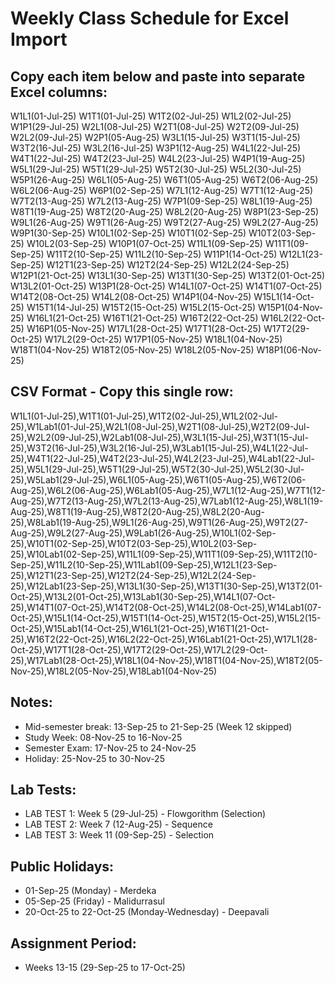 # Weekly Class Schedule for Excel Import

## Copy each item below and paste into separate Excel columns:

W1L1(01-Jul-25)
W1T1(01-Jul-25)
W1T2(02-Jul-25)
W1L2(02-Jul-25)
W1P1(29-Jul-25)
W2L1(08-Jul-25)
W2T1(08-Jul-25)
W2T2(09-Jul-25)
W2L2(09-Jul-25)
W2P1(05-Aug-25)
W3L1(15-Jul-25)
W3T1(15-Jul-25)
W3T2(16-Jul-25)
W3L2(16-Jul-25)
W3P1(12-Aug-25)
W4L1(22-Jul-25)
W4T1(22-Jul-25)
W4T2(23-Jul-25)
W4L2(23-Jul-25)
W4P1(19-Aug-25)
W5L1(29-Jul-25)
W5T1(29-Jul-25)
W5T2(30-Jul-25)
W5L2(30-Jul-25)
W5P1(26-Aug-25)
W6L1(05-Aug-25)
W6T1(05-Aug-25)
W6T2(06-Aug-25)
W6L2(06-Aug-25)
W6P1(02-Sep-25)
W7L1(12-Aug-25)
W7T1(12-Aug-25)
W7T2(13-Aug-25)
W7L2(13-Aug-25)
W7P1(09-Sep-25)
W8L1(19-Aug-25)
W8T1(19-Aug-25)
W8T2(20-Aug-25)
W8L2(20-Aug-25)
W8P1(23-Sep-25)
W9L1(26-Aug-25)
W9T1(26-Aug-25)
W9T2(27-Aug-25)
W9L2(27-Aug-25)
W9P1(30-Sep-25)
W10L1(02-Sep-25)
W10T1(02-Sep-25)
W10T2(03-Sep-25)
W10L2(03-Sep-25)
W10P1(07-Oct-25)
W11L1(09-Sep-25)
W11T1(09-Sep-25)
W11T2(10-Sep-25)
W11L2(10-Sep-25)
W11P1(14-Oct-25)
W12L1(23-Sep-25)
W12T1(23-Sep-25)
W12T2(24-Sep-25)
W12L2(24-Sep-25)
W12P1(21-Oct-25)
W13L1(30-Sep-25)
W13T1(30-Sep-25)
W13T2(01-Oct-25)
W13L2(01-Oct-25)
W13P1(28-Oct-25)
W14L1(07-Oct-25)
W14T1(07-Oct-25)
W14T2(08-Oct-25)
W14L2(08-Oct-25)
W14P1(04-Nov-25)
W15L1(14-Oct-25)
W15T1(14-Jul-25)
W15T2(15-Oct-25)
W15L2(15-Oct-25)
W15P1(04-Nov-25)
W16L1(21-Oct-25)
W16T1(21-Oct-25)
W16T2(22-Oct-25)
W16L2(22-Oct-25)
W16P1(05-Nov-25)
W17L1(28-Oct-25)
W17T1(28-Oct-25)
W17T2(29-Oct-25)
W17L2(29-Oct-25)
W17P1(05-Nov-25)
W18L1(04-Nov-25)
W18T1(04-Nov-25)
W18T2(05-Nov-25)
W18L2(05-Nov-25)
W18P1(06-Nov-25)

## CSV Format - Copy this single row:

W1L1(01-Jul-25),W1T1(01-Jul-25),W1T2(02-Jul-25),W1L2(02-Jul-25),W1Lab1(01-Jul-25),W2L1(08-Jul-25),W2T1(08-Jul-25),W2T2(09-Jul-25),W2L2(09-Jul-25),W2Lab1(08-Jul-25),W3L1(15-Jul-25),W3T1(15-Jul-25),W3T2(16-Jul-25),W3L2(16-Jul-25),W3Lab1(15-Jul-25),W4L1(22-Jul-25),W4T1(22-Jul-25),W4T2(23-Jul-25),W4L2(23-Jul-25),W4Lab1(22-Jul-25),W5L1(29-Jul-25),W5T1(29-Jul-25),W5T2(30-Jul-25),W5L2(30-Jul-25),W5Lab1(29-Jul-25),W6L1(05-Aug-25),W6T1(05-Aug-25),W6T2(06-Aug-25),W6L2(06-Aug-25),W6Lab1(05-Aug-25),W7L1(12-Aug-25),W7T1(12-Aug-25),W7T2(13-Aug-25),W7L2(13-Aug-25),W7Lab1(12-Aug-25),W8L1(19-Aug-25),W8T1(19-Aug-25),W8T2(20-Aug-25),W8L2(20-Aug-25),W8Lab1(19-Aug-25),W9L1(26-Aug-25),W9T1(26-Aug-25),W9T2(27-Aug-25),W9L2(27-Aug-25),W9Lab1(26-Aug-25),W10L1(02-Sep-25),W10T1(02-Sep-25),W10T2(03-Sep-25),W10L2(03-Sep-25),W10Lab1(02-Sep-25),W11L1(09-Sep-25),W11T1(09-Sep-25),W11T2(10-Sep-25),W11L2(10-Sep-25),W11Lab1(09-Sep-25),W12L1(23-Sep-25),W12T1(23-Sep-25),W12T2(24-Sep-25),W12L2(24-Sep-25),W12Lab1(23-Sep-25),W13L1(30-Sep-25),W13T1(30-Sep-25),W13T2(01-Oct-25),W13L2(01-Oct-25),W13Lab1(30-Sep-25),W14L1(07-Oct-25),W14T1(07-Oct-25),W14T2(08-Oct-25),W14L2(08-Oct-25),W14Lab1(07-Oct-25),W15L1(14-Oct-25),W15T1(14-Oct-25),W15T2(15-Oct-25),W15L2(15-Oct-25),W15Lab1(14-Oct-25),W16L1(21-Oct-25),W16T1(21-Oct-25),W16T2(22-Oct-25),W16L2(22-Oct-25),W16Lab1(21-Oct-25),W17L1(28-Oct-25),W17T1(28-Oct-25),W17T2(29-Oct-25),W17L2(29-Oct-25),W17Lab1(28-Oct-25),W18L1(04-Nov-25),W18T1(04-Nov-25),W18T2(05-Nov-25),W18L2(05-Nov-25),W18Lab1(04-Nov-25)

## Notes:
- Mid-semester break: 13-Sep-25 to 21-Sep-25 (Week 12 skipped)
- Study Week: 08-Nov-25 to 16-Nov-25
- Semester Exam: 17-Nov-25 to 24-Nov-25
- Holiday: 25-Nov-25 to 30-Nov-25

## Lab Tests:
- LAB TEST 1: Week 5 (29-Jul-25) - Flowgorithm (Selection)
- LAB TEST 2: Week 7 (12-Aug-25) - Sequence
- LAB TEST 3: Week 11 (09-Sep-25) - Selection

## Public Holidays:
- 01-Sep-25 (Monday) - Merdeka
- 05-Sep-25 (Friday) - Malidurrasul
- 20-Oct-25 to 22-Oct-25 (Monday-Wednesday) - Deepavali

## Assignment Period:
- Weeks 13-15 (29-Sep-25 to 17-Oct-25)